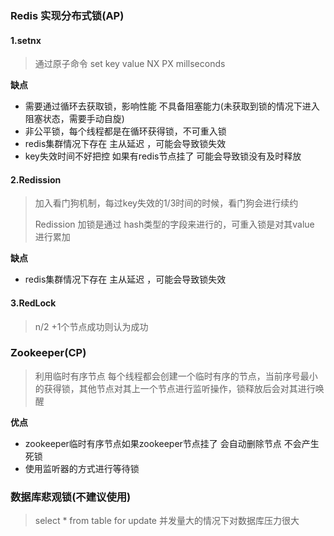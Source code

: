 ### Redis 实现分布式锁(AP)

#### 1.setnx 

> 通过原子命令 set key value NX PX millseconds

**缺点**

- 需要通过循环去获取锁，影响性能 不具备阻塞能力(未获取到锁的情况下进入阻塞状态，需要手动自旋)
- 非公平锁，每个线程都是在循环获得锁，不可重入锁
- redis集群情况下存在 主从延迟 ，可能会导致锁失效
- key失效时间不好把控 如果有redis节点挂了 可能会导致锁没有及时释放

#### 2.Redission

> 加入看门狗机制，每过key失效的1/3时间的时候，看门狗会进行续约
>
> Redission 加锁是通过 hash类型的字段来进行的，可重入锁是对其value 进行累加

**缺点**



- redis集群情况下存在 主从延迟 ，可能会导致锁失效

#### 3.RedLock 

> n/2 +1个节点成功则认为成功



### Zookeeper(CP)

> 利用临时有序节点 每个线程都会创建一个临时有序的节点，当前序号最小的获得锁，其他节点对其上一个节点进行监听操作，锁释放后会对其进行唤醒

**优点**

- zookeeper临时有序节点如果zookeeper节点挂了 会自动删除节点 不会产生死锁
- 使用监听器的方式进行等待锁

### 数据库悲观锁(不建议使用)

> select * from table for update 并发量大的情况下对数据库压力很大